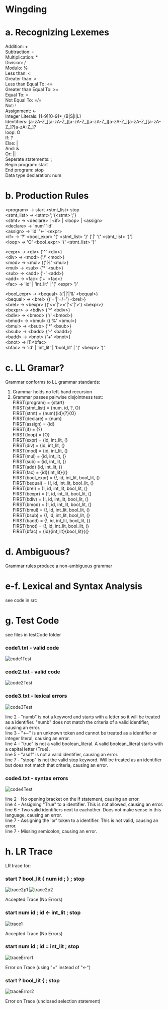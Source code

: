 # Wingding
# a. Recognizing Lexemes
Addition: + <br/>
Subtraction: - <br/>
Multiplication: * <br/>
Division: / <br/>
Modulo: % <br/>
Less than: < <br/> 
Greater than: > <br/> 
Less than Equal To: <= <br/>
Greater than Equal To: >= <br/>
Equal To: = <br/>
Not Equal To: =/= <br/>
Not: ! <br/>
Assignment: <- <br/>
Integer Literals: [1-9][0-9]*\_(B|S|I|L) <br/>
Identifiers: [a-zA-Z_][a-zA-Z_][a-zA-Z_][a-zA-Z_][a-zA-Z_][a-zA-Z_][a-zA-Z_]?[a-zA-Z_]? <br/>
loop: O <br/>
If: ? <br/>
Else: | <br/>
And: & <br/>
Or: || <br/>
Seperate statements: ; <br/>
Begin program: start <br/>
End program: stop <br/>
Data type declaration: num <br/>

# b. Production Rules
\<program> -> start \<stmt_list> stop <br/>
\<stmt_list> -> \<stmt>';'{\<stmt>';'} <br/>
\<stmt> -> \<declare> | \<if> | \<loop> | \<assign> <br/>
\<declare> -> 'num' 'id' <br/>
\<assign> -> 'id' '<-' \<expr> <br/>
\<if> -> '?' \<bool_expr> '{' \<stmt_list> '}' ['|' '{' \<stmt_list> '}'] <br/>
\<loop> -> 'O' \<bool_expr> '{' \<stmt_list> '}' <br/>

\<expr> -> \<div> {'^' \<div>} <br/>
\<div> -> \<mod> {'/' \<mod>} <br/>
\<mod> -> \<mul> {('%' \<mul>} <br/>
\<mul> -> \<sub> {'*' \<sub>} <br/>
\<sub> -> \<add> {'-' \<add>} <br/>
\<add> -> \<fac> {'+' \<fac>} <br/>
\<fac> -> 'id' | 'int_lit' | '(' \<expr> ')' <br/>

\<bool_expr> -> \<bequal> {('||'|'&' \<bequal>} <br/>
\<bequal> -> \<brel> {('='|'=/=') \<brel>} <br/>
\<brel> -> \<bexpr> {('<='|'>='|'<'|'>') \<bexpr>} <br/>
\<bexpr> -> \<bdiv> {'^' \<bdiv>} <br/>
\<bdiv> -> \<bmod> {'/' \<bmod>} <br/>
\<bmod> -> \<bmul> {('%' \<bmul>} <br/>
\<bmul> -> \<bsub> {'*' \<bsub>} <br/>
\<bsub> -> \<badd> {'-' \<badd>} <br/>
\<badd> -> \<bnot> {'+' \<bnot>} <br/>
\<bnot> -> [!]\<bfac> <br/>
\<bfac> -> 'id' | 'int_lit' | 'bool_lit' | '(' \<bexpr> ')' <br/>

# c. LL Gramar?
Grammar conforms to LL grammar standards: <br/>
1. Grammar holds no left-hand recursion <br/>
2. Grammar passes pairwise disjointness test: <br/>
FIRST(program) = {start} <br/>
FIRST(stmt_list) = {num, id, ?, O} <br/>
FIRST(stmt) = {num}{id}{?}{O} <br/>
FIRST(declare) = {num} <br/>
FIRST(assign) = {id} <br/>
FIRST(if) = {?} <br/>
FIRST(loop) = {O} <br/>
FIRST(expr) = {id, int_lit, (} <br/>
FIRST(div) = {id, int_lit, (} <br/>
FIRST(mod) = {id, int_lit, (} <br/>
FIRST(mul) = {id, int_lit, (} <br/>
FIRST(sub) = {id, int_lit, (} <br/>
FIRST(add) {id, int_lit, (} <br/>
FIRST(fac) = {id}{int_lit}{(} <br/>
FIRST(bool_expr) = {!, id, int_lit, bool_lit, (} <br/>
FIRST(bequal) = {!, id, int_lit, bool_lit, (} <br/>
FIRST(brel) = {!, id, int_lit, bool_lit, (} <br/>
FIRST(bexpr) = {!, id, int_lit, bool_lit, (} <br/>
FIRST(bdiv) = {!, id, int_lit, bool_lit, (} <br/>
FIRST(bmod) = {!, id, int_lit, bool_lit, (} <br/>
FIRST(bmul) = {!, id, int_lit, bool_lit, (} <br/>
FIRST(bsub) = {!, id, int_lit, bool_lit, (} <br/>
FIRST(badd) = {!, id, int_lit, bool_lit, (} <br/>
FIRST(bnot) = {!, id, int_lit, bool_lit, (} <br/>
FIRST(bfac) = {id}{int_lit}{bool_lit}{(} <br/>

# d. Ambiguous?

Grammar rules produce a non-ambiguous grammar

# e-f. Lexical and Syntax Analysis

see code in src

# g. Test Code

see files in testCode folder

### code1.txt - valid code

![code1Test](https://user-images.githubusercontent.com/54324630/202879428-cc162586-0662-43a3-8eb0-7c74d8373d07.PNG)

### code2.txt - valid code

![code2Test](https://user-images.githubusercontent.com/54324630/202879552-d42073a2-58b1-4138-9cfd-8c2d9baa47e3.PNG)

### code3.txt - lexical errors

![code3Test](https://user-images.githubusercontent.com/54324630/202879737-d4225c8e-6919-4c41-a580-c31ebab356ba.PNG)

line 2 - "numb" is not a keyword and starts with a letter so it will be treated as a identifier. "numb" does not match the criteria of a valid identifier, causing an error. <br/>
line 3 - "<--" is an unknown token and cannot be treated as a identifier or integer literal, causing an error. <br/>
line 4 - "true" is not a valid boolean_literal. A valid boolean_literal starts with a capital letter (True). <br/>
line 5 - "asdf" is not a valid identifier, causing an error. <br/>
line 7 - "stoop" is not the valid stop keyword. Will be treated as an identifier but does not match that criteria, causing an error. <br/>

### code4.txt - syntax errors

![code4Test](https://user-images.githubusercontent.com/54324630/202880343-55a5ab52-13b3-4a52-9f02-40667804c029.PNG)

line 2 - No opening bracket on the if statement, causing an error. <br/>
line 4 - Assigning "True" to a identifier. This is not allowed, causing an error. <br/>
line 6 - Two valid identifiers next to eachother. Does not make sense in this language, causing an error. <br/>
line 7 - Assigning the 'or' token to a identifier. This is not valid, causing an error. <br/>
line 7 - Missing semicolon, causing an error. <br/>

# h. LR Trace

LR trace for: <br/>
### start ? bool_lit  { num id ; } ; stop 
  
![trace2p1](https://user-images.githubusercontent.com/54324630/202878245-bec3c9bf-ff0e-4e5d-a292-d17508acd74c.PNG)
![trace2p2](https://user-images.githubusercontent.com/54324630/202878247-7062dadd-c30a-43d1-9f75-90856224a2d8.PNG)

Accepted Trace (No Errors)

### start num id ; id <- int_lit ; stop
 
![trace1](https://user-images.githubusercontent.com/54324630/202880890-ed926367-6052-4bea-b00c-3ee1b762c410.PNG)

Accepted Trace (No Errors)
 
### start num id ; id = int_lit ; stop
  
![traceError1](https://user-images.githubusercontent.com/54324630/202880987-09bbd328-f337-4a72-a289-8c0c0fba088e.PNG)
  
Error on Trace (using "=" instead of "<-")
  
### start ? bool_lit { ; stop
  
![traceError2](https://user-images.githubusercontent.com/54324630/202881730-dd3e7271-784e-41d4-8b8b-fc6c3dbfdef5.PNG)

Error on Trace (unclosed selection statement)            
